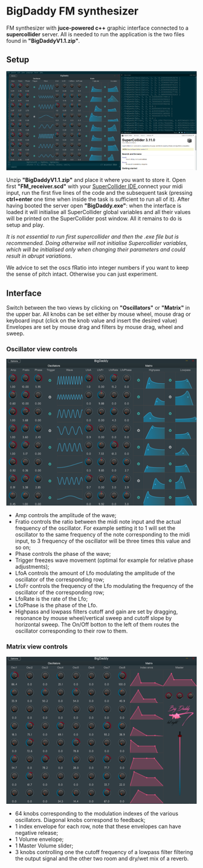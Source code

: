 # BigDaddy FM synthesizer

FM synthesizer with **juce-powered c++** graphic interface connected to a **supercollider** server. 
All is needed to run the application is the two files found in **"BigDaddyV1.1.zip"**.

## Setup

<img src = "/images/Scd_interface.PNG" width = "1000" >

Unzip **"BigDaddyV1.1.zip"** and place it where you want to store it. Open first **"FM_receiver.scd"** with your [SuperCollider IDE](https://supercollider.github.io/download),connect your midi input, run the first five lines of the code and the subsequent task (pressing **ctrl+enter** one time when inside the task is sufficient to run all of it). After having booted the server open **"BigDaddy.exe"**: when the interface is loaded it will initialise all SuperCollider global variables and all their values will be printed on the SuperCollider post window. All it remains to do is setup and play.
 
*It is not essential to run first supercollider and then the .exe file but is recommended. Doing otherwise will not initialise Supercollider variables, which will be initialised only when changing their parameters and could result in abrupt variations*. 

We advice to set the oscs fRatio into integer numbers if you want to keep the sense of pitch intact. Otherwise you can just experiment.

## Interface

Switch between the two views by clicking on **"Oscillators"** or **"Matrix"** in the upper bar. All knobs can be set either by mouse wheel, mouse drag or keyboard input (click on the knob value and insert the desired value) Envelopes are set by mouse drag and filters by mouse drag, wheel and sweep.

### Oscillator view controls

<img src = "/images/Oscillator_Interface.PNG" width = "700" >

- Amp controls the amplitude of the wave;
- Fratio controls the ratio between the midi note input and the actual frequency of the oscillator. For example setting it to 1 will set the oscillator to the same frequency of the note corresponding to the midi input, to 3 frequency of the oscillator will be three times this value and so on;
- Phase controls the phase of the wave;
- Trigger freezes wave movement (optimal for example for relative phase adjustments);
- LfoA controls the amount of Lfo modulating the amplitude of the oscillator of the corresponding row;
- LfoFr controls the frequency of the Lfo modulating the frequency of the oscillator of the corresponding row;
- LfoRate is the rate of the Lfo;
- LfoPhase is the phase of the Lfo.
- Highpass and lowpass filters cutoff and gain are set by dragging, resonance by mouse wheel/vertical sweep and cutoff slope by horizontal sweep. The On/Off botton to the left of them routes the oscillator corresponding to their row to them.

### Matrix view controls

<img src = "/images/Matrix_Interface.PNG" width = "700" >

- 64 knobs corresponding to the modulation indexes of the various oscillators. Diagonal knobs correspond to feedback;
- 1 index envelope for each row, note that these envelopes can have negative release; 
- 1 Volume envelope;
- 1 Master Volume slider;
- 3 knobs controlling one the cutoff frequency of a lowpass filter filtering the output signal and the other two room and dry/wet mix of a reverb.
